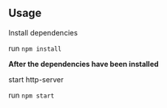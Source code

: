 ## Usage

Install dependencies

run `npm install`

**After the dependencies have been installed**

start http-server

run `npm start`
